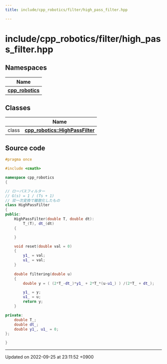 ```yaml
---
title: include/cpp_robotics/filter/high_pass_filter.hpp

---
```


# include/cpp_robotics/filter/high_pass_filter.hpp



## Namespaces

| Name           |
| -------------- |
| **[cpp_robotics](/cpp_robotics_core/doxybook/Namespaces/namespacecpp__robotics/)**  |

## Classes

|                | Name           |
| -------------- | -------------- |
| class | **[cpp_robotics::HighPassFilter](/cpp_robotics_core/doxybook/Classes/classcpp__robotics_1_1HighPassFilter/)**  |




## Source code

```cpp
#pragma once

#include <cmath>

namespace cpp_robotics
{

// ローパスフィルター
// G(s) = 1 / (Ts + 1)
// 双一次変換で離散化したもの
class HighPassFilter
{
public:
    HighPassFilter(double T, double dt):
        T_(T), dt_(dt)
    {

    }

    void reset(double val = 0)
    {
        y1_ = val;
        u1_ = val;
    }
    
    double filtering(double u)
    {
        double y = ( (2*T_-dt_)*y1_ + 2*T_*(u-u1_) ) /(2*T_ + dt_);

        y1_ = y;
        u1_ = u;
        return y;
    }

private:
    double T_;
    double dt_;
    double y1_, u1_ = 0;
};

}
```


-------------------------------

Updated on 2022-09-25 at 23:11:52 +0900
